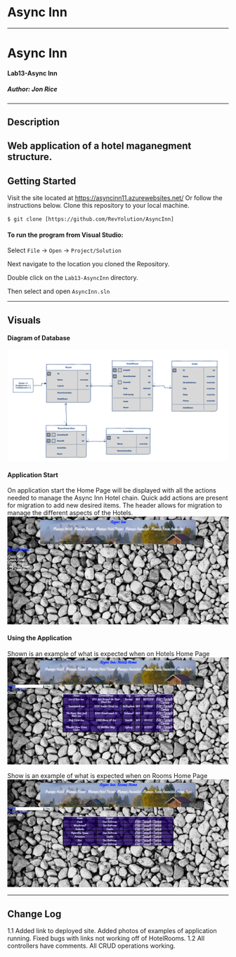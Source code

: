 # Async Inn
------------------------------

# Async Inn
#### Lab13-Async Inn
##### *Author: Jon Rice*

------------------------------

## Description
Web application of a hotel maganegment structure. 
------------------------------

## Getting Started
Visit the site located at https://asyncinn11.azurewebsites.net/ 
Or follow the instructions below. 
Clone this repository to your local machine.
```
$ git clone [https://github.com/RevYolution/AsyncInn]
```
#### To run the program from Visual Studio:
Select ```File``` -> ```Open``` -> ```Project/Solution```

Next navigate to the location you cloned the Repository.

Double click on the ```Lab13-AsyncInn``` directory.

Then select and open ```AsyncInn.sln```

------------------------------

## Visuals

#### Diagram of Database
![Async Database](https://github.com/RevYolution/AsyncInn/blob/master/assets/AsyncInnLab.png)
#### Application Start

On application start the Home Page will be displayed with all the actions needed to manage the Async Inn Hotel chain. Quick add actions are present for migration to add new desired items. The header allows for migration to manage the different aspects of the Hotels.
![Application Home Page](https://github.com/RevYolution/AsyncInn/blob/master/assets/HomePage.PNG)
#### Using the Application

Shown is an example of what is expected when on Hotels Home Page
![Manage Hotel Page](https://github.com/RevYolution/AsyncInn/blob/master/assets/ManageHotels.PNG)

Show is an example of what is expected when on Rooms Home Page
![Manage Room Page](https://github.com/RevYolution/AsyncInn/blob/master/assets/ManageRooms.PNG)

------------------------------

## Change Log
1.1 Added link to deployed site. Added photos of examples of application running. Fixed bugs with links not working off of HotelRooms. 
1.2 All controllers have comments. All CRUD operations working. 
